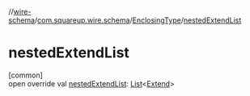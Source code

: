 //[wire-schema](../../../index.md)/[com.squareup.wire.schema](../index.md)/[EnclosingType](index.md)/[nestedExtendList](nested-extend-list.md)

# nestedExtendList

[common]\
open override val [nestedExtendList](nested-extend-list.md): [List](https://kotlinlang.org/api/latest/jvm/stdlib/kotlin.collections/-list/index.html)&lt;[Extend](../-extend/index.md)&gt;
